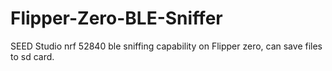 # Flipper-Zero-BLE-Sniffer
SEED Studio nrf 52840 ble sniffing capability on Flipper zero, can save files to sd card.
